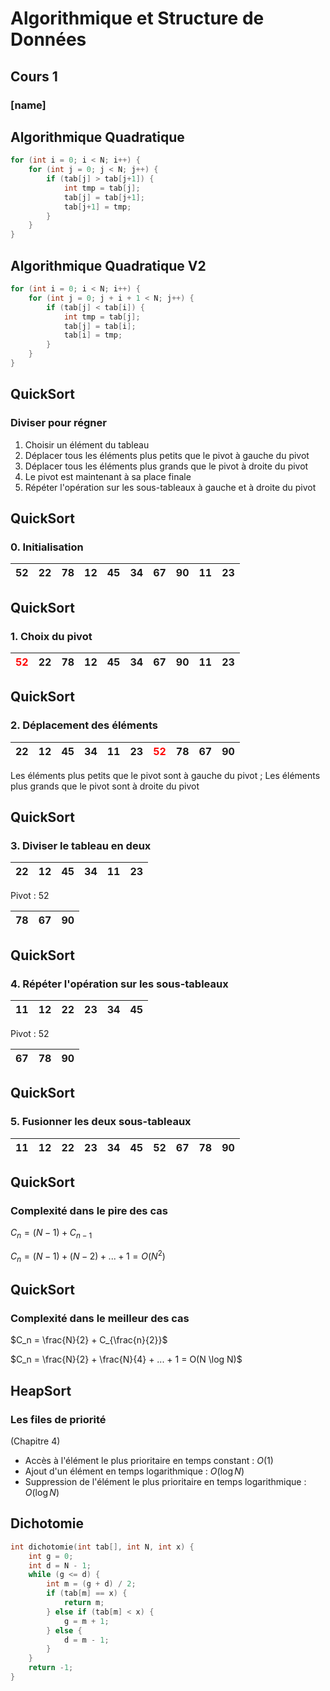 # Algorithmique et Structure de Données
## Cours 1
### [name]



## Algorithmique Quadratique
```cpp
for (int i = 0; i < N; i++) {
    for (int j = 0; j < N; j++) {
        if (tab[j] > tab[j+1]) {
            int tmp = tab[j];
            tab[j] = tab[j+1];
            tab[j+1] = tmp;
        }
    }
}
```



## Algorithmique Quadratique V2
```cpp
for (int i = 0; i < N; i++) {
    for (int j = 0; j + i + 1 < N; j++) {
        if (tab[j] < tab[i]) {
            int tmp = tab[j];
            tab[j] = tab[i];
            tab[i] = tmp;
        }
    }
}
```



## QuickSort
### Diviser pour régner
1. Choisir un élément du tableau
2. Déplacer tous les éléments plus petits que le pivot à gauche du pivot
3. Déplacer tous les éléments plus grands que le pivot à droite du pivot
4. Le pivot est maintenant à sa place finale
5. Répéter l'opération sur les sous-tableaux à gauche et à droite du pivot


## QuickSort
### 0. Initialisation
| 52 | 22 | 78 | 12 | 45 | 34 | 67 | 90 | 11 | 23 |
|----|----|----|----|----|----|----|----|----|----|


## QuickSort
### 1. Choix du pivot
| <span style="color: red">52</span> | 22 | 78 | 12 | 45 | 34 | 67 | 90 | 11 | 23 |
|------------------------------------|----|----|----|----|----|----|----|----|----|


## QuickSort
### 2. Déplacement des éléments
| 22 | 12 | 45 | 34 | 11 | 23 | <span style="color: red">52</span> | 78 | 67 | 90 |
|----|----|----|----|----|----|------------------------------------|----|----|----|

Les éléments plus petits que le pivot sont à gauche du pivot ; 
Les éléments plus grands que le pivot sont à droite du pivot


## QuickSort
### 3. Diviser le tableau en deux
| 22 | 12 | 45 | 34 | 11 | 23 |
|----|----|----|----|----|----|

Pivot : 52

| 78 | 67 | 90 |
|----|----|----|


## QuickSort
### 4. Répéter l'opération sur les sous-tableaux
| 11 | 12 | 22 | 23 | 34 | 45 |
|----|----|----|----|----|----|

Pivot : 52

| 67 | 78 | 90 |
|----|----|----|


## QuickSort
### 5. Fusionner les deux sous-tableaux
| 11 | 12 | 22 | 23 | 34 | 45 | 52 | 67 | 78 | 90 |
|----|----|----|----|----|----|----|----|----|----|



## QuickSort
### Complexité dans le pire des cas
$C_n = (N - 1) + C_{n-1}$

$C_n = (N - 1) + (N - 2) + ... + 1 = O(N^2)$



## QuickSort
### Complexité dans le meilleur des cas
$C_n = \frac{N}{2} + C_{\frac{n}{2}}$

$C_n = \frac{N}{2} + \frac{N}{4} + ... + 1 = O(N \log N)$



## HeapSort
### Les files de priorité

(Chapitre 4)
 - Accès à l'élément le plus prioritaire en temps constant : $O(1)$
 - Ajout d'un élément en temps logarithmique : $O(\log N)$
 - Suppression de l'élément le plus prioritaire en temps logarithmique : $O(\log N)$



## Dichotomie
```cpp
int dichotomie(int tab[], int N, int x) {
    int g = 0;
    int d = N - 1;
    while (g <= d) {
        int m = (g + d) / 2;
        if (tab[m] == x) {
            return m;
        } else if (tab[m] < x) {
            g = m + 1;
        } else {
            d = m - 1;
        }
    }
    return -1;
}
```